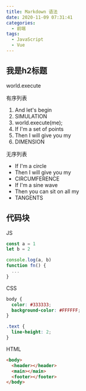 ```yaml
---
title: Markdown 语法
date: 2020-11-09 07:31:41
categories:
  - 前端
tags:
  - JavaScript
  - Vue
---
```


## 我是h2标题

world.execute

有序列表

1. And let's begin
2. SIMULATION
3. world.execute(me);
4. If I'm a set of points
5. Then I will give you my
6. DIMENSION

无序列表

- If I'm a circle
- Then I will give you my
- CIRCUMFERENCE
- If I'm a sine wave
- Then you can sit on all my
- TANGENTS


## 代码块

JS

```js
const a = 1
let b = 2

console.log(a, b)
function fn() {
  ...
}
```

CSS

```css
body {
  color: #333333;
  background-color: #FFFFFF;
}

.text {
  line-height: 2;
}
```

HTML

```html
<body>
  <header></header>
  <main></main>
  <footer></footer>
</body>
```
